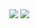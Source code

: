 <img src="https://img.shields.io/badge/made%20by-Alone-blue.svg">

<img src="https://img.shields.io/badge/python-3.11.9-green.svg">